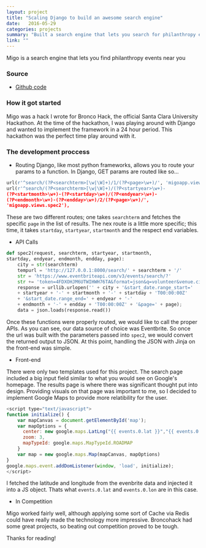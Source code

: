 ```yaml
---
layout: project
title: "Scaling Django to build an awesome search engine"
date:   2016-05-29
categories: projects
summary: "Built a search engine that lets you search for philanthropy events near you."
link: ""
---
```

Migo is a search engine that lets you find philanthropy events near you

### Source
* [Github code](https://github.com/minupalaniappan/migo)

### How it got started

Migo was a hack I wrote for Bronco Hack, the official Santa Clara University Hackathon. At the time of the hackathon, I was playing around with Django and wanted to implement the framework in a 24 hour period. This hackathon was the perfect time play around with it.

### The development proccess

* Routing
Django, like most python frameworks, allows you to route your params to a function. In Django, GET params are routed like so...

```python
url(r'^search/(?P<searchterm>[\w|\W]+)/1/(?P<page>\w+)/', 'migoapp.views.spec'),
url(r'^search/(?P<searchterm>[\w|\W]+)/(?P<startyear>\w+)-
(?P<startmonth>\w+)-(?P<startday>\w+)/(?P<endyear>\w+)-
(?P<endmonth>\w+)-(?P<endday>\w+)/2/(?P<page>\w+)/',
'migoapp.views.spec2'),
```

These are two different routes; one takes ```searchterm``` and fetches the specific ```page``` in the list of results.
The nex route is a little more specific; this time, it takes ```startday```, ```startyear```, 	```startmonth``` and the respect end variables.


* API Calls

```python
def spec2(request, searchterm, startyear, startmonth,
startday, endyear, endmonth, endday, page):
	city = str(searchterm)
  	tempurl = 'http://127.0.0.1:8000/search/' + searchterm + '/'
  	str = 'https://www.eventbriteapi.com/v3/events/search/?'
  	str += 'token=4FDXOHJM6UTWIHWH76TA&format=json&q=volunteer&venue.city='
  	response = urllib.urlopen('' + city + '&start_date.range_start='
  	+ startyear + '-' + startmonth + '-' + startday + 'T00:00:00Z'
  	+ '&start_date.range_end=' + endyear + '-'
  	+ endmonth + '-' + endday + 'T00:00:00Z' + '&page=' + page);
  	data = json.loads(response.read())
```

Once these functions were properly routed, we would like to call the proper APIs. As you can see, our data source of choice was Eventbrite. So once the url was built with the parameters passed into ```spec2```, we would convert the returned output to JSON. At this point, handling the JSON with Jinja on the front-end was simple.

* Front-end

There were only two templates used for this project. The search page included a big input field similar to what you would see on Google's homepage. The results page is where there was significant thought put into design. Providing visuals on that page was important to me, so I decided to implement Google Maps to provide more relatibility for the user.

```javascript
<script type="text/javascript">
function initialize() {
    var mapCanvas = document.getElementById('map');
    var mapOptions = {
      center: new google.maps.LatLng("{{ events.0.lat }}","{{ events.0.lon }}"),
      zoom: 3,
      mapTypeId: google.maps.MapTypeId.ROADMAP
    }
    var map = new google.maps.Map(mapCanvas, mapOptions)
}
google.maps.event.addDomListener(window, 'load', initialize);
</script>
```

I fetched the latitude and longitude from the evenbrite data and injected it into a JS object. Thats what ```events.0.lat``` and ```events.0.lon``` are in this case.

* In Competition

Migo worked fairly well, although applying some sort of Cache via Redis could have really made the technology more impressive. Broncohack had some great projects, so beating out competition proved to be tough.

Thanks for reading!